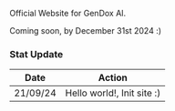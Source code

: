 Official Website for GenDox AI. 

Coming soon, by December 31st 2024 :)

### Stat Update 

| Date | Action |
|-------|-------|
| 21/09/24 | Hello world!, Init site :) |

